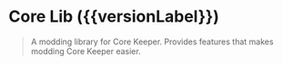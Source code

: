 ﻿# Core Lib ({{versionLabel}})

> A modding library for Core Keeper. Provides features that makes modding Core Keeper easier.